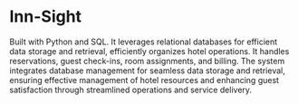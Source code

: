 # Inn-Sight
Built with Python and SQL. It leverages relational databases for efficient data storage and retrieval, efficiently organizes hotel operations. It handles reservations, guest check-ins, room assignments, and billing. The system integrates database management for seamless data storage and retrieval, ensuring effective management of hotel resources and enhancing guest satisfaction through streamlined operations and service delivery.
